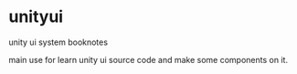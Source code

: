 # unityui
unity ui system booknotes

main use for learn unity ui source code and make some components on it.